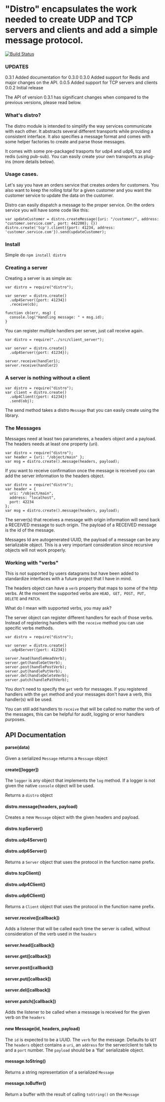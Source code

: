 # "Distro" encapsulates the work needed to create UDP and TCP servers and clients and add a simple message protocol.

[![Build Status](https://travis-ci.org/hgarcia/distro.png?branch=master)](https://travis-ci.org/hgarcia/distro)

### UPDATES

0.3.1 Added documentation for 0.3.0
0.3.0 Added support for Redis and major changes on the API.
0.0.5 Added support for TCP servers and clients
0.0.2 Initial release

The API of version 0.3.1 has significant changes when compared to the previous versions, please read below.

### What's distro?

The distro module is intended to simplify the way services communicate with each other. It abstracts several different transports while providing a consistent interface. It also specifies a message format and comes with some helper factories to create and parse those messages.

It comes with some pre-packaged trasports for udp4 and udp6, tcp and redis (using pub-sub).
You can easily create your own transports as plug-ins (more details below).

### Usage cases.

Let's say you have an orders service that creates orders for customers. You also want to keep the rolling total for a given customer and you want the customer service to update the data on the customer.

Distro can easily dispatch a message to the proper service. On the orders service you will have some code like this:

    var updateCustomer = distro.createMessage({uri: "/customer/", address: "customer.service.com", port: 442200}; {})
    distro.create('tcp').client({port: 41234, address: 'customer.service.com'}).send(updateCustomer);

### Install

Simple do `npm install distro`


### Creating a server

Creating a server is as simple as:

    var distro = require("distro");

    var server = distro.create()
      .udp4Server({port: 41234})
      .receive(cb);

    function cb(err, msg) {
      console.log("Handling message: " + msg.id);
    }

You can register multiple handlers per server, just call receive again.

    var distro = require("../src/client_server");

    var server = distro.create()
      .udp4Server({port: 41234});

    server.receive(handler1);
    server.receive(handler2)

### A server is nothing without a client

    var distro = require("distro");
    var client = distro.create()
      .udp4Client({port: 41234})
      .send(obj);

The send method takes a distro `Message` that you can easily create using the library.

### The Messages

Messages need at least two parameteres, a headers object and a payload.
The headers needs at least one property (uri).

    var distro = require("distro");
    var header = {uri: "/object/main" };
    var msg = distro.create().message(headers, payload);

If you want to receive confirmation once the message is received you can add the server information to the headers object.

    var distro = require("distro");
    var header = {
      uri: "/object/main",
      address: "localhost",
      port: 42234
    };
    var msg = distro.create().message(headers, payload);

The server(s) that receives a message with origin information will send back a RECEIVED message to such origin.
The payload of a RECEIVED message is the id of the message.

Messages Id are autogenerated UUID, the payload of a message can be any serializable object. This is a very important consideration since recursive objects will not work properly.

### Working with "verbs"

This is not supported by users datagrams but have been added to standardize interfaces with a future project that I have in mind.

The headers object can have a `verb` property that maps to some of the http verbs. At the moment the supported verbs are `HEAD, GET, POST, PUT, DELETE` and `PATCH`.

What do I mean with supported verbs, you may ask?

The server object can register different handlers for each of those verbs. Instead of registering handlers with the `receive` method you can use specific verbs methods.

    var distro = require("distro");

    var server = distro.create()
      .udp4Server({port: 41234})

    server.head(handleHeadVerb);
    server.get(handleGetVerb);
    server.post(handlePostVerb);
    server.put(handlePutVerb);
    server.del(handleDeleteVerb);
    server.patch(handlePathVerb);

You don't need to specify the `get` verb for messages. If you registered handlers with the `get` method and your messages don't have a verb, this handler(s) will be used.

You can still add handlers to `receive` that will be called no matter the verb of the messages, this can be helpful for audit, logging or error handlers purposes.

## API Documentation

#### parse(data)

Given a serialized `Message` returns a `Message` object

#### create([logger])

The `logger` is any object that implements the `log` method. If a logger is not given the native `console` object will be used.

Returns a `distro` object

#### distro.message(headers, payload)

Creates a new `Message` object with the given headers and payload.

#### distro.tcpServer()
#### distro.udp4Server()
#### distro.udp6Server()

Returns a `Server` object that uses the protocol in the function name prefix.

#### distro.tcpClient()
#### distro.udp4Client()
#### distro.udp6Client()

Returns a `Client` object that uses the protocol in the function name prefix.

#### server.receive([callback])

Adds a listener that will be called each time the server is called, without consideration of the verb used in the `headers`

#### server.head([callback])
#### server.get([callback])
#### server.post([callback])
#### server.put([callback])
#### server.del([callback])
#### server.patch([callback])

Adds the listener to be called when a message is received for the given verb on the `headers`

#### new Message(id, headers, payload)

The `id` is expected to be a UUID.
The `verb` for the message. Defaults to `GET`
The `headers` object contains a `uri`, an `address` for the server/client to talk to and a `port` number.
The `payload` should be a 'flat' serializable object.

#### message.toString()

Returns a string representation of a serialized `Message`

#### message.toBuffer()

Return a buffer with the result of calling `toString()` on the `Message`